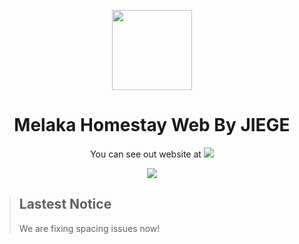 <p align="center">
  <img width="128" align="center" src="https://melakahomestay-beta.eu.org/ico.png">
</p>
<h1 align="center">Melaka Homestay Web By JIEGE</h1>

<p align="center">You can see out website at <a href="https://melakahomestay-beta.eu.org"><img src="https://img.shields.io/badge/Melaka%20Homestay-Click%20To%20See%20Our%20Website-brightgreen%22"></a></p>
<p align="center"><img src="https://jiegephoto.netlify.app/mh.png"></p>

> ## Lastest Notice
> We are fixing spacing issues now!
